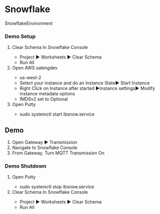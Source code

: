 # Snowflake
SnowflakeEnvironment

### Demo Setup

<ol>
    <li>Clear Schema In Snowflake Console</li>
    <ul>
      <li>Project ► Worksheets ► Clear Schema</li>
      <li>Run All</li>
    </ul>
     <li>Open AWS salengdev</li>
    <ul>
      <li>us-west-2</li>
      <li>Select your instance and do an Instance State► Start Instance </li>  
      <li>Right Click on Instance after started ►Instance settings► Modify instance metadata options</li>  
      <li>IMDSv2 set to Optional</li> 
    </ul>   
    <li>Open Putty</li>
    <ul>
      <li>sudo systemctl start ibsnow.service</li>
    </ul>
</ol>

## Demo
<ol>
    <li>Open Gateway ► Transmission</li>
    <li>Navigate to Snowflake Console</li>
    <li>From Gateway, Turn MQTT Transmission On</li>
</ol>

### Demo Shutdown

<ol>
    <li>Open Putty</li>
    <ul>
      <li>sudo systemctl stop ibsnow.service</li>
    </ul>
    <li>Clear Schema In Snowflake Console</li>
    <ul>
      <li>Project ► Worksheets ► Clear Schema</li>
      <li>Run All</li>
    </ul>

</ol>
